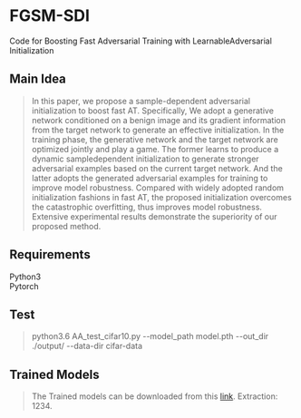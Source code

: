 # FGSM-SDI
Code for Boosting Fast Adversarial Training with LearnableAdversarial Initialization
## Main Idea
> In this paper, we propose a sample-dependent adversarial initialization to boost fast AT. Specifically, We adopt a generative network conditioned on a benign image and its gradient information from the target network to generate an effective initialization. In the training phase, the generative network and the target network are optimized jointly and play a game. The former learns to produce a dynamic sampledependent initialization to generate stronger adversarial examples based on the current target network. And the latter adopts the generated adversarial examples for training to improve model robustness. Compared with widely adopted random initialization fashions in fast AT, the proposed initialization overcomes the catastrophic overfitting, thus improves model robustness. Extensive experimental results demonstrate the superiority of our proposed method.
## Requirements
Python3 </br>
Pytorch </br>
## Test
> python3.6 AA_test_cifar10.py --model_path model.pth --out_dir ./output/ --data-dir cifar-data
## Trained Models
> The Trained models can be downloaded from this [link](https://pan.baidu.com/s/1ZEv-7gSEI4gi64PvCnM3ww). Extraction: 1234.
